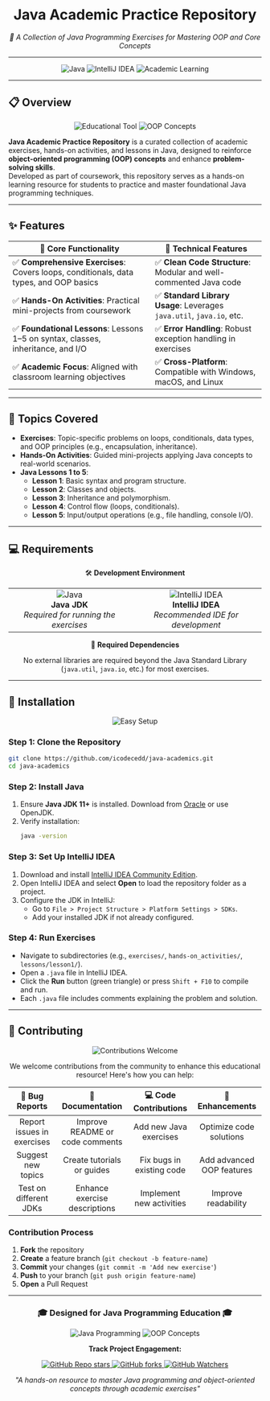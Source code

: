 <h1 align="center">Java Academic Practice Repository</h1>
<p align="center"><em>🚀 A Collection of Java Programming Exercises for Mastering OOP and Core Concepts</em></p>

---

<p align="center">
  <img src="https://img.shields.io/badge/Language-Java-007396?style=for-the-badge&logo=java&logoColor=white" alt="Java">
  <img src="https://img.shields.io/badge/IDE-IntelliJ%20IDEA-000000?style=for-the-badge&logo=intellijidea&logoColor=white" alt="IntelliJ IDEA">
  <img src="https://img.shields.io/badge/Focus-Academic%20Learning-4CAF50?style=for-the-badge" alt="Academic Learning">
</p>

---

## 📋 Overview

<div align="center">
  <img src="https://img.shields.io/badge/Educational-Tool-FF9800?style=for-the-badge&logo=bookstack&logoColor=white" alt="Educational Tool">
  <img src="https://img.shields.io/badge/Programming-OOP%20Concepts-9C27B0?style=for-the-badge&logo=code" alt="OOP Concepts">
</div>

**Java Academic Practice Repository** is a curated collection of academic exercises, hands-on activities, and lessons in Java, designed to reinforce **object-oriented programming (OOP) concepts** and enhance **problem-solving skills**.  
Developed as part of coursework, this repository serves as a hands-on learning resource for students to practice and master foundational Java programming techniques.

---

## ✨ Features

| 🎯 Core Functionality | 🔧 Technical Features |
|------------------------|------------------------|
| ✅ **Comprehensive Exercises**: Covers loops, conditionals, data types, and OOP basics | ✅ **Clean Code Structure**: Modular and well-commented Java code |
| ✅ **Hands-On Activities**: Practical mini-projects from coursework | ✅ **Standard Library Usage**: Leverages `java.util`, `java.io`, etc. |
| ✅ **Foundational Lessons**: Lessons 1–5 on syntax, classes, inheritance, and I/O | ✅ **Error Handling**: Robust exception handling in exercises |
| ✅ **Academic Focus**: Aligned with classroom learning objectives | ✅ **Cross-Platform**: Compatible with Windows, macOS, and Linux |

---

## 🧮 Topics Covered

- **Exercises**: Topic-specific problems on loops, conditionals, data types, and OOP principles (e.g., encapsulation, inheritance).  
- **Hands-On Activities**: Guided mini-projects applying Java concepts to real-world scenarios.  
- **Java Lessons 1 to 5**:  
  - **Lesson 1**: Basic syntax and program structure.  
  - **Lesson 2**: Classes and objects.  
  - **Lesson 3**: Inheritance and polymorphism.  
  - **Lesson 4**: Control flow (loops, conditionals).  
  - **Lesson 5**: Input/output operations (e.g., file handling, console I/O).  

---

## 💻 Requirements

<div align="center">

🛠️ **Development Environment**  

<table align="center">
<tr>
<td align="center">
  <img src="https://img.shields.io/badge/Java-11%2B-007396?style=for-the-badge&logo=java" alt="Java"><br>
  <strong>Java JDK</strong><br>
  <em>Required for running the exercises</em>
</td>
<td align="center">
  <img src="https://img.shields.io/badge/IDE-IntelliJ%20IDEA-000000?style=for-the-badge&logo=intellijidea" alt="IntelliJ IDEA"><br>
  <strong>IntelliJ IDEA</strong><br>
  <em>Recommended IDE for development</em>
</td>
</tr>
</table>

📁 **Required Dependencies**

No external libraries are required beyond the Java Standard Library (`java.util`, `java.io`, etc.) for most exercises.

</div>

---

## 🚀 Installation

<div align="center">
  <img src="https://img.shields.io/badge/Setup-Easy-brightgreen?style=for-the-badge&logo=rocket" alt="Easy Setup">
</div>

### Step 1: Clone the Repository
```bash
git clone https://github.com/icodecedd/java-academics.git
cd java-academics
```

### Step 2: Install Java
1. Ensure **Java JDK 11+** is installed. Download from [Oracle](https://www.oracle.com/java/technologies/javase-jdk11-downloads.html) or use OpenJDK.
2. Verify installation:
   ```bash
   java -version
   ```

### Step 3: Set Up IntelliJ IDEA
1. Download and install [IntelliJ IDEA Community Edition](https://www.jetbrains.com/idea/download/).
2. Open IntelliJ IDEA and select **Open** to load the repository folder as a project.
3. Configure the JDK in IntelliJ:  
   - Go to `File > Project Structure > Platform Settings > SDKs`.  
   - Add your installed JDK if not already configured.

### Step 4: Run Exercises
- Navigate to subdirectories (e.g., `exercises/`, `hands-on_activities/`, `lessons/lesson1/`).  
- Open a `.java` file in IntelliJ IDEA.  
- Click the **Run** button (green triangle) or press `Shift + F10` to compile and run.  
- Each `.java` file includes comments explaining the problem and solution.

---

## 🤝 Contributing  
<div align="center">
  <img src="https://img.shields.io/badge/Contributions-Welcome-brightgreen?style=for-the-badge&logo=git" alt="Contributions Welcome">
</div>

<div align="center">

We welcome contributions from the community to enhance this educational resource! Here's how you can help:

| 🐛 Bug Reports | 📖 Documentation | 💻 Code Contributions | 🎨 Enhancements |
|:---:|:---:|:---:|:---:|
| Report issues in exercises | Improve README or code comments | Add new Java exercises | Optimize code solutions |
| Suggest new topics | Create tutorials or guides | Fix bugs in existing code | Add advanced OOP features |
| Test on different JDKs | Enhance exercise descriptions | Implement new activities | Improve readability |

</div>

### Contribution Process

1. **Fork** the repository  
2. **Create** a feature branch (`git checkout -b feature-name`)  
3. **Commit** your changes (`git commit -m 'Add new exercise'`)  
4. **Push** to your branch (`git push origin feature-name`)  
5. **Open** a Pull Request  

---

<div align="center">
  <h3>🎓 Designed for Java Programming Education 🎓</h3>
  
  <p>
    <img src="https://img.shields.io/badge/Focus-Java%20Programming-blue?style=for-the-badge" alt="Java Programming">
    <img src="https://img.shields.io/badge/Focus-OOP%20Concepts-yellow?style=for-the-badge" alt="OOP Concepts">
  </p>

  <p>
    <strong>Track Project Engagement:</strong>
  </p>

  <p>
    <a href="https://github.com/icodecedd/java-academics/stargazers">
      <img alt="GitHub Repo stars" src="https://img.shields.io/github/stars/icodecedd/java-academics?style=social">
    </a>
    <a href="https://github.com/icodecedd/java-academics/network/members">
      <img alt="GitHub forks" src="https://img.shields.io/github/forks/icodecedd/java-academics?style=social">
    </a>
    <a href="https://github.com/icodecedd/java-academics/watchers">
      <img src="https://img.shields.io/github/watchers/icodecedd/java-academics?style=social&logo=eye&color=green" alt="GitHub Watchers">
    </a>
  </p>
  
  <p>
    <em>"A hands-on resource to master Java programming and object-oriented concepts through academic exercises"</em>
  </p>
</div>

